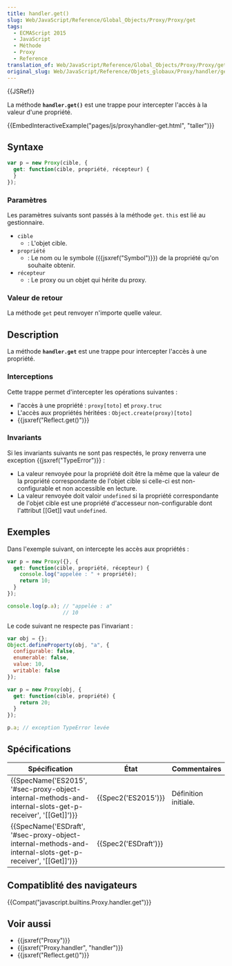 ```yaml
---
title: handler.get()
slug: Web/JavaScript/Reference/Global_Objects/Proxy/Proxy/get
tags:
  - ECMAScript 2015
  - JavaScript
  - Méthode
  - Proxy
  - Reference
translation_of: Web/JavaScript/Reference/Global_Objects/Proxy/Proxy/get
original_slug: Web/JavaScript/Reference/Objets_globaux/Proxy/handler/get
---
```

{{JSRef}}

La méthode **`handler.get()`** est une trappe pour intercepter l'accès à la valeur d'une propriété.

{{EmbedInteractiveExample("pages/js/proxyhandler-get.html", "taller")}}

## Syntaxe

```js
var p = new Proxy(cible, {
  get: function(cible, propriété, récepteur) {
  }
});
```

### Paramètres

Les paramètres suivants sont passés à la méthode `get`. `this` est lié au gestionnaire.

- `cible`
  - : L'objet cible.
- `propriété`
  - : Le nom ou le symbole ({{jsxref("Symbol")}}) de la propriété qu'on souhaite obtenir.
- `récepteur`
  - : Le proxy ou un objet qui hérite du proxy.

### Valeur de retour

La méthode `get` peut renvoyer n'importe quelle valeur.

## Description

La méthode **`handler.get`** est une trappe pour intercepter l'accès à une propriété.

### Interceptions

Cette trappe permet d'intercepter les opérations suivantes :

- l'accès à une propriété : `proxy[toto]` et `proxy.truc`
- L'accès aux propriétés héritées : `Object.create(proxy)[toto]`
- {{jsxref("Reflect.get()")}}

### Invariants

Si les invariants suivants ne sont pas respectés, le proxy renverra une exception {{jsxref("TypeError")}} :

- La valeur renvoyée pour la propriété doit être la même que la valeur de la propriété correspondante de l'objet cible si celle-ci est non-configurable et non accessible en lecture.
- La valeur renvoyée doit valoir `undefined` si la propriété correspondante de l'objet cible est une propriété d'accesseur non-configurable dont l'attribut \[\[Get]] vaut `undefined`.

## Exemples

Dans l'exemple suivant, on intercepte les accès aux propriétés :

```js
var p = new Proxy({}, {
  get: function(cible, propriété, récepteur) {
    console.log("appelée : " + propriété);
    return 10;
  }
});

console.log(p.a); // "appelée : a"
                  // 10
```

Le code suivant ne respecte pas l'invariant :

```js
var obj = {};
Object.defineProperty(obj, "a", {
  configurable: false,
  enumerable: false,
  value: 10,
  writable: false
});

var p = new Proxy(obj, {
  get: function(cible, propriété) {
    return 20;
  }
});

p.a; // exception TypeError levée
```

## Spécifications

| Spécification                                                                                                                                | État                         | Commentaires         |
| -------------------------------------------------------------------------------------------------------------------------------------------- | ---------------------------- | -------------------- |
| {{SpecName('ES2015', '#sec-proxy-object-internal-methods-and-internal-slots-get-p-receiver', '[[Get]]')}} | {{Spec2('ES2015')}}     | Définition initiale. |
| {{SpecName('ESDraft', '#sec-proxy-object-internal-methods-and-internal-slots-get-p-receiver', '[[Get]]')}} | {{Spec2('ESDraft')}} |                      |

## Compatiblité des navigateurs

{{Compat("javascript.builtins.Proxy.handler.get")}}

## Voir aussi

- {{jsxref("Proxy")}}
- {{jsxref("Proxy.handler", "handler")}}
- {{jsxref("Reflect.get()")}}
